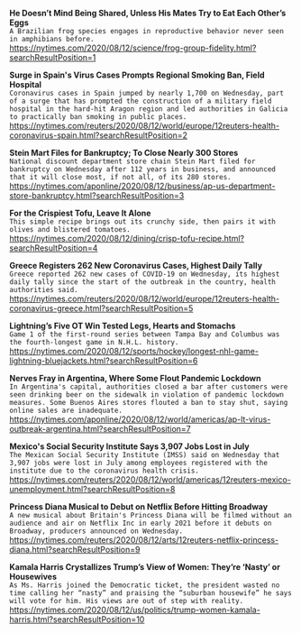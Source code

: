 **He Doesn’t Mind Being Shared, Unless His Mates Try to Eat Each Other’s Eggs**\
`A Brazilian frog species engages in reproductive behavior never seen in amphibians before.`\
https://nytimes.com/2020/08/12/science/frog-group-fidelity.html?searchResultPosition=1

**Surge in Spain's Virus Cases Prompts Regional Smoking Ban, Field Hospital**\
`Coronavirus cases in Spain jumped by nearly 1,700 on Wednesday, part of a surge that has prompted the construction of a military field hospital in the hard-hit Aragon region and led authorities in Galicia to practically ban smoking in public places. `\
https://nytimes.com/reuters/2020/08/12/world/europe/12reuters-health-coronavirus-spain.html?searchResultPosition=2

**Stein Mart Files for Bankruptcy; To Close Nearly 300 Stores**\
`National discount department store chain Stein Mart filed for bankruptcy on Wednesday after 112 years in business, and announced that it will close most, if not all, of its 280 stores.`\
https://nytimes.com/aponline/2020/08/12/business/ap-us-department-store-bankruptcy.html?searchResultPosition=3

**For the Crispiest Tofu, Leave It Alone**\
`This simple recipe brings out its crunchy side, then pairs it with olives and blistered tomatoes.`\
https://nytimes.com/2020/08/12/dining/crisp-tofu-recipe.html?searchResultPosition=4

**Greece Registers 262 New Coronavirus Cases, Highest Daily Tally**\
`Greece reported 262 new cases of COVID-19 on Wednesday, its highest daily tally since the start of the outbreak in the country, health authorities said. `\
https://nytimes.com/reuters/2020/08/12/world/europe/12reuters-health-coronavirus-greece.html?searchResultPosition=5

**Lightning’s Five OT Win Tested Legs, Hearts and Stomachs**\
`Game 1 of the first-round series between Tampa Bay and Columbus was the fourth-longest game in N.H.L. history.`\
https://nytimes.com/2020/08/12/sports/hockey/longest-nhl-game-lightning-bluejackets.html?searchResultPosition=6

**Nerves Fray in Argentina, Where Some Flout Pandemic Lockdown**\
`In Argentina's capital, authorities closed a bar after customers were seen drinking beer on the sidewalk in violation of pandemic lockdown measures. Some Buenos Aires stores flouted a ban to stay shut, saying online sales are inadequate. `\
https://nytimes.com/aponline/2020/08/12/world/americas/ap-lt-virus-outbreak-argentina.html?searchResultPosition=7

**Mexico's Social Security Institute Says 3,907 Jobs Lost in July**\
`The Mexican Social Security Institute (IMSS) said on Wednesday that 3,907 jobs were lost in July among employees registered with the institute due to the coronavirus health crisis.`\
https://nytimes.com/reuters/2020/08/12/world/americas/12reuters-mexico-unemployment.html?searchResultPosition=8

**Princess Diana Musical to Debut on Netflix Before Hitting Broadway**\
`A new musical about Britain's Princess Diana will be filmed without an audience and air on Netflix Inc in early 2021 before it debuts on Broadway, producers announced on Wednesday.`\
https://nytimes.com/reuters/2020/08/12/arts/12reuters-netflix-princess-diana.html?searchResultPosition=9

**Kamala Harris Crystallizes Trump’s View of Women: They’re ‘Nasty’ or Housewives**\
`As Ms. Harris joined the Democratic ticket, the president wasted no time calling her “nasty” and praising the “suburban housewife” he says will vote for him. His views are out of step with reality.`\
https://nytimes.com/2020/08/12/us/politics/trump-women-kamala-harris.html?searchResultPosition=10

